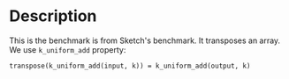 # Description

This is the benchmark is from Sketch's benchmark.
It transposes an array.
We use `k_uniform_add` property:

```
transpose(k_uniform_add(input, k)) = k_uniform_add(output, k)
```

